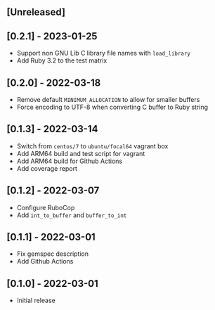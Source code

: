 ## [Unreleased]

## [0.2.1] - 2023-01-25

- Support non GNU Lib C library file names with `load_library`
- Add Ruby 3.2 to the test matrix

## [0.2.0] - 2022-03-18

- Remove default `MINIMUM_ALLOCATION` to allow for smaller buffers
- Force encoding to UTF-8 when converting C buffer to Ruby string

## [0.1.3] - 2022-03-14

- Switch from `centos/7` to `ubuntu/focal64` vagrant box
- Add ARM64 build and test script for vagrant
- Add ARM64 build for Github Actions
- Add coverage report

## [0.1.2] - 2022-03-07

- Configure RuboCop
- Add `int_to_buffer` and `buffer_to_int`

## [0.1.1] - 2022-03-01

- Fix gemspec description
- Add Github Actions

## [0.1.0] - 2022-03-01

- Initial release
